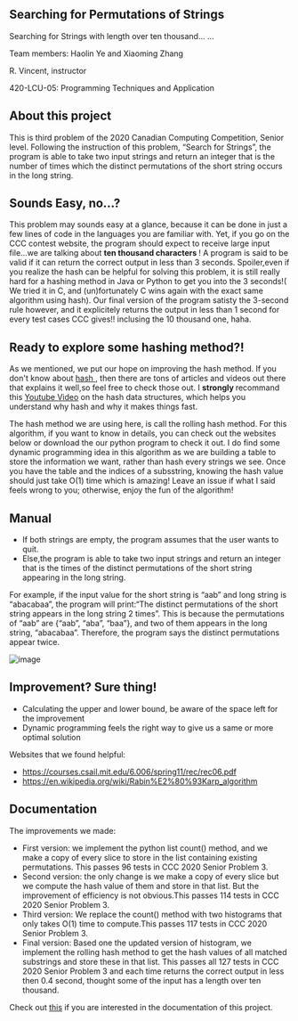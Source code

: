 ## Searching for Permutations of Strings
Searching for Strings with length over ten thousand... ...

Team members: Haolin Ye and Xiaoming Zhang

R. Vincent, instructor

420-LCU-05: Programming Techniques and Application

## About this project
This is third problem of the 2020 Canadian Computing Competition, Senior level. Following the instruction of this problem, “Search for Strings”,  the program is able to take two input strings and return an integer that is the number of times which the distinct permutations of the short string occurs in the long string.

## Sounds Easy, no...?
This problem may sounds easy at a glance, because it can be done in just a few lines of code in the languages you are familiar with. Yet, if you go on the CCC contest website, the program should expect to receive large input file...we are talking about <strong> ten thousand characters </strong>!
A program is said to be valid if it can return the correct output in less than 3 seconds. Spoiler,even if you realize the hash can be helpful for solving this problem, it is still really hard for a hashing method in Java or Python to get you into the 3 seconds!( We tried it in C, and (un)fortunately C wins again with the exact same algorithm using hash).
Our final version of the program satisty the 3-second rule however, and it explicitely returns the output in less than 1 second for every test cases CCC gives!! inclusing the 10 thousand one, haha.

## Ready to explore some hashing method?!
As we mentioned, we put our hope on improving the hash method. If you don't know about <a href="https://computersciencewiki.org/index.php/Hashing"> hash </a>, then there are tons of articles and videos out there that explains it well,so feel free to check those out. I <strong> strongly </strong>recommand this <a href="https://www.youtube.com/watch?v=FhNJ6aikTVI">Youtube Video</a> on the hash data structures, which helps you understand why hash and why it makes things fast.

The hash method we are using here, is call the rolling hash method. For this algorithm, if you want to know in details, you can check out the websites below or download the our python program to check it out. I do find some dynamic programming idea in this algorithm as we are building a table to store the information we want, rather than hash every strings we see. Once you have the table and the indices of a subsstring, knowing the hash value should just take O(1) time which is amazing! Leave an issue if what I said feels wrong to you; otherwise, enjoy the fun of the algorithm!
## Manual
* If both strings are empty, the program assumes that the user wants to quit.
* Else,the program is able to take two input strings and return an integer that is the times of the distinct permutations of the short string appearing in the long string.
 
For example, if the input value for the short string is “aab” and long string is “abacabaa”, the program will print:“The distinct permutations of the short string appears in the long string 2 times”. This is because the permutations of  “aab” are {“aab”, “aba”, “baa”}, and two of them appears in the long string, “abacabaa”. Therefore, the program says the distinct permutations appear twice.

![image](https://user-images.githubusercontent.com/90864900/152100062-070dd2f9-c711-4d27-8208-e79af9ff2714.png)



## Improvement? Sure thing!
* Calculating the upper and lower bound, be aware of the space left for the improvement
* Dynamic programming feels the right way to give us a same or more optimal solution

Websites that we found helpful:
* https://courses.csail.mit.edu/6.006/spring11/rec/rec06.pdf
* https://en.wikipedia.org/wiki/Rabin%E2%80%93Karp_algorithm

## Documentation
The improvements we made:

* First version: we implement the python list count() method, and we make a copy of every slice to store in the list containing existing permutations. This passes 96 tests in CCC 2020 Senior Problem 3.
* Second version: the only change is we make a copy of every slice but we compute the hash value of them and store in that list. But the improvement of efficiency is not obvious.This passes 114 tests in CCC 2020 Senior Problem 3.
* Third version: We replace the count() method with two histograms that only takes O(1) time to compute.This passes 117 tests in CCC 2020 Senior Problem 3.
* Final version: Based one the updated version of histogram, we implement the rolling hash method to get the hash values of all matched substrings and store these in that list. This passes all 127 tests in CCC 2020 Senior Problem 3 and each time returns the correct output in less then 0.4 second, thought some of the input has a length over ten thousand.

Check out <a href = "https://github.com/HaooolinYe/-2021-CEGEP-science-student-Graduation-Research-Project-/blob/main/Documentation.docx">this</a> if you are interested in the documentation of this project.
